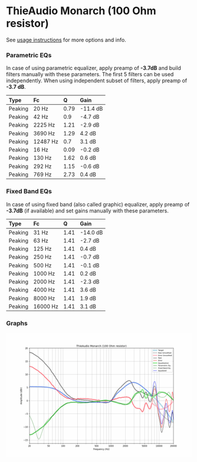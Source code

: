 # ThieAudio Monarch (100 Ohm resistor)
See [usage instructions](https://github.com/jaakkopasanen/AutoEq#usage) for more options and info.

### Parametric EQs
In case of using parametric equalizer, apply preamp of **-3.7dB** and build filters manually
with these parameters. The first 5 filters can be used independently.
When using independent subset of filters, apply preamp of **-3.7 dB**.

| Type    | Fc       |    Q | Gain     |
|:--------|:---------|:-----|:---------|
| Peaking | 20 Hz    | 0.79 | -11.4 dB |
| Peaking | 42 Hz    | 0.9  | -4.7 dB  |
| Peaking | 2225 Hz  | 1.21 | -2.9 dB  |
| Peaking | 3690 Hz  | 1.29 | 4.2 dB   |
| Peaking | 12487 Hz | 0.7  | 3.1 dB   |
| Peaking | 16 Hz    | 0.09 | -0.2 dB  |
| Peaking | 130 Hz   | 1.62 | 0.6 dB   |
| Peaking | 292 Hz   | 1.15 | -0.6 dB  |
| Peaking | 769 Hz   | 2.73 | 0.4 dB   |

### Fixed Band EQs
In case of using fixed band (also called graphic) equalizer, apply preamp of **-3.7dB**
(if available) and set gains manually with these parameters.

| Type    | Fc       |    Q | Gain     |
|:--------|:---------|:-----|:---------|
| Peaking | 31 Hz    | 1.41 | -14.0 dB |
| Peaking | 63 Hz    | 1.41 | -2.7 dB  |
| Peaking | 125 Hz   | 1.41 | 0.4 dB   |
| Peaking | 250 Hz   | 1.41 | -0.7 dB  |
| Peaking | 500 Hz   | 1.41 | -0.1 dB  |
| Peaking | 1000 Hz  | 1.41 | 0.2 dB   |
| Peaking | 2000 Hz  | 1.41 | -2.3 dB  |
| Peaking | 4000 Hz  | 1.41 | 3.6 dB   |
| Peaking | 8000 Hz  | 1.41 | 1.9 dB   |
| Peaking | 16000 Hz | 1.41 | 3.1 dB   |

### Graphs
![](./ThieAudio%20Monarch%20(100%20Ohm%20resistor).png)